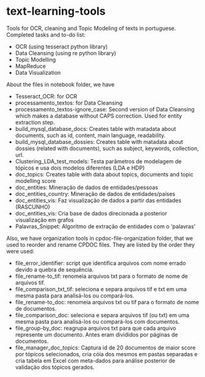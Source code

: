 # text-learning-tools
Tools for OCR, cleaning and Topic Modeling of texts in portuguese.
Completed tasks  and to-do list:
* OCR (using tesseract python library)
* Data Cleansing (using re python library)
* Topic Modelling
* MapReduce
* Data Visualization

About the files in notebook folder, we have 
* Tesseract_OCR: for OCR
* processamento_textos: for Data Cleansing
* processamento_textos-ignore_case: Second version of Data Cleansing which makes a database without CAPS correction. Used for entity extraction step.
* build_mysql_database_docs: Creates table with matadata about documents, such as id, content, main language, readability.
* build_mysql_database_dossies: Creates table with matadata about dossies (related with documents), such as subject, keywords, collection, url.
* Clustering_LDA_test_models: Testa parâmetros de modelagem de tópicos e usa dois modelos diferentes (LDA e HDP)
* doc_topics: Creates table with data about topics, documents and topic modelling score
* doc_entities: Mineração de dados de entidades/pessoas
* doc_entities_country: Mineração de dados de entidades/países
* doc_entities_vis: Faz visualização de dados a partir das entidades (RASCUNHO)
* doc_entities_vis: Cria base de dados direcionada a posterior visualização em grafos
* Palavras_Snippet: Algoritmo de extração de entidades com o 'palavras'

Also, we have organization tools in cpdoc-file-organization folder, that we used to reorder and rename CPDOC files.
They are listed by the order they were used:
* file_error_identifier: script que identifica arquivos com nome errado devido a quebra de sequência.
* file_rename-to_tif: renomeia arquivos txt para o formato de nome de arquivos tif.
* file_comparison_txt_tif: seleciona e separa arquivos tif e txt em uma mesma pasta para analisá-los ou compará-los.
* file_rename-to_doc: renomeia arquivos txt ou tif para o formato de nome de documentos.
* file_comparison_doc: seleciona e separa arquivos tif (ou txt) em uma mesma pasta para analisá-los ou compará-los com documentos.
* file_group-by_doc: reagrupa arquivos txt para que cada arquivo represente um documento. Antes eram divididos por páginas de documentos.
* file_manager_doc_topics: Captura id de 20 documentos de maior score por tópicos selecionados, cria cóía dos mesmos em pastas separadas e cria tabela em Excel com meta-dados para análise posterior de validação dos tópicos gerados.